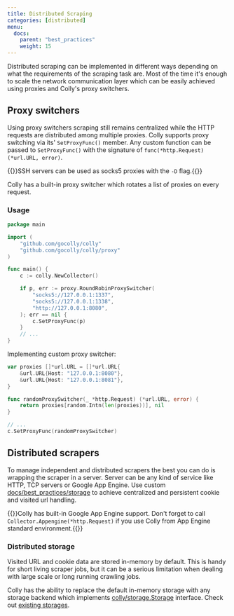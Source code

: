 ```yaml
---
title: Distributed Scraping
categories: [distributed]
menu:
  docs:
    parent: "best_practices"
    weight: 15
---
```


Distributed scraping can be implemented in different ways depending on what the requirements of the scraping task are. Most of the time it's enough to scale the network communication layer which can be easily achieved using proxies and Colly's proxy switchers.


## Proxy switchers

Using proxy switchers scraping still remains centralized while the HTTP requests are distributed among multiple proxies. Colly supports proxy switching via its' `SetProxyFunc()` member. Any custom function can be passed to `SetProxyFunc()` with the signature of `func(*http.Request) (*url.URL, error)`.

{{<tip>}}SSH servers can be used as socks5 proxies with the <code>-D</code> flag.{{</tip>}}

Colly has a built-in proxy switcher which rotates a list of proxies on every request.

### Usage

```go
package main

import (
	"github.com/gocolly/colly"
	"github.com/gocolly/colly/proxy"
)

func main() {
	c := colly.NewCollector()

	if p, err := proxy.RoundRobinProxySwitcher(
		"socks5://127.0.0.1:1337",
		"socks5://127.0.0.1:1338",
		"http://127.0.0.1:8080",
	); err == nil {
		c.SetProxyFunc(p)
	}
	// ...
}
```

Implementing custom proxy switcher:

```go
var proxies []*url.URL = []*url.URL{
	&url.URL{Host: "127.0.0.1:8080"},
	&url.URL{Host: "127.0.0.1:8081"},
}

func randomProxySwitcher(_ *http.Request) (*url.URL, error) {
	return proxies[random.Intn(len(proxies))], nil
}

// ...
c.SetProxyFunc(randomProxySwitcher)
```


## Distributed scrapers

To manage independent and distributed scrapers the best you can do is wrapping the scraper in a server. Server can be any kind of service like HTTP, TCP servers or Google App Engine. Use custom [docs/best_practices/storage](storage) to achieve centralized and persistent cookie and visited url handling.

{{<tip>}}Colly has built-in Google App Engine support. Don't forget to call <code>Collector.Appengine(*http.Request)</code> if you use Colly from App Engine standard environment.{{</tip>}}

### Distributed storage

Visited URL and cookie data are stored in-memory by default. This is handy for short living scraper jobs, but it can be a serious limitation when dealing with large scale or long running crawling jobs.

Colly has the ability to replace the default in-memory storage with any storage backend which implements [colly/storage.Storage](https://godoc.org/github.com/gocolly/colly/storage#Storage) interface. Check out [existing storages](/docs/best_practices/storage).
